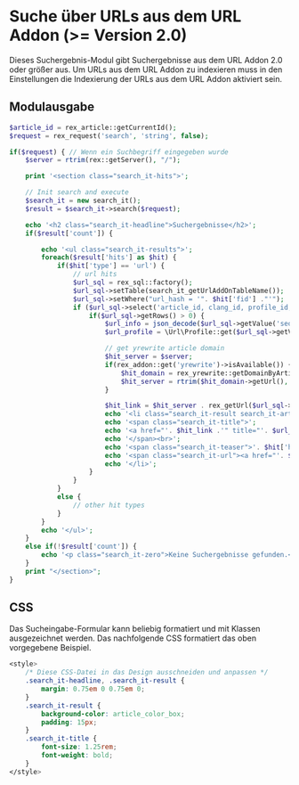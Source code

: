# Suche über URLs aus dem URL Addon (>= Version 2.0)

Dieses Suchergebnis-Modul gibt Suchergebnisse aus dem URL Addon 2.0 oder größer aus. Um URLs aus dem URL Addon zu indexieren muss in den Einstellungen die Indexierung der URLs aus dem URL Addon aktiviert sein.

## Modulausgabe

```php
$article_id = rex_article::getCurrentId();
$request = rex_request('search', 'string', false);

if($request) { // Wenn ein Suchbegriff eingegeben wurde
	$server = rtrim(rex::getServer(), "/");

	print '<section class="search_it-hits">';

	// Init search and execute
    $search_it = new search_it();
    $result = $search_it->search($request);

	echo '<h2 class="search_it-headline">Suchergebnisse</h2>';
	if($result['count']) {

		echo '<ul class="search_it-results">';
		foreach($result['hits'] as $hit) {
			if($hit['type'] == 'url') {
				// url hits
				$url_sql = rex_sql::factory();
				$url_sql->setTable(search_it_getUrlAddOnTableName());
				$url_sql->setWhere("url_hash = '". $hit['fid'] ."'");
				if ($url_sql->select('article_id, clang_id, profile_id, data_id, seo')) {
					if($url_sql->getRows() > 0) {
						$url_info = json_decode($url_sql->getValue('seo'), true);
						$url_profile = \Url\Profile::get($url_sql->getValue('profile_id'));

						// get yrewrite article domain
						$hit_server = $server;
						if(rex_addon::get('yrewrite')->isAvailable()) {
							$hit_domain = rex_yrewrite::getDomainByArticleId($url_sql->getValue('article_id'), $url_sql->getValue('clang_id'));
							$hit_server = rtrim($hit_domain->getUrl(), "/");
						}

						$hit_link = $hit_server . rex_getUrl($url_sql->getValue('article_id'), $url_sql->getValue('clang_id'), [$url_profile->getNamespace() => $url_sql->getValue('data_id'), 'search_highlighter' => $request]);
						echo '<li class="search_it-result search_it-article">';
						echo '<span class="search_it-title">';
						echo '<a href="'. $hit_link .'" title="'. $url_info['title'] .'">'. $url_info['title'] .'</a>';
						echo '</span><br>';
						echo '<span class="search_it-teaser">'. $hit['highlightedtext'] .'</span><br>';
						echo '<span class="search_it-url"><a href="'. $hit_link .'" title="'. $url_info['title'] .'">'.$hit_server.rex_getUrl($url_sql->getValue('article_id'), $url_sql->getValue('clang_id'), [$url_profile->getNamespace() => $url_sql->getValue('data_id')]).'</a></span>';
						echo '</li>';
					}
				}
			}
			else {
                // other hit types
            }
        }
        echo '</ul>';
    }
	else if(!$result['count']) {
		echo '<p class="search_it-zero">Keine Suchergebnisse gefunden.</p>';
	}
	print "</section>";
}
```

## CSS

Das Sucheingabe-Formular kann beliebig formatiert und mit Klassen ausgezeichnet werden. Das nachfolgende CSS formatiert das oben vorgegebene Beispiel.

```css
<style>
    /* Diese CSS-Datei in das Design ausschneiden und anpassen */
	.search_it-headline, .search_it-result {
		margin: 0.75em 0 0.75em 0;
	}
	.search_it-result {
		background-color: article_color_box;
		padding: 15px;
	}
	.search_it-title {
		font-size: 1.25rem;
		font-weight: bold;
	}
</style>
```
